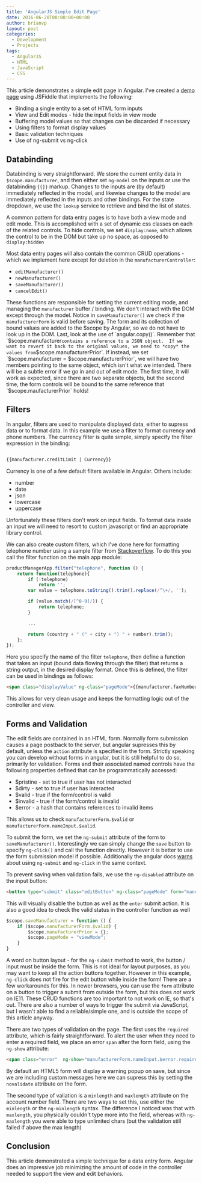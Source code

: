 ```yaml
---
title: 'AngularJS Simple Edit Page'
date: 2016-06-20T00:00:00+00:00
author: brianvp
layout: post
categories:
  - Development
  - Projects
tags:
  - AngularJS
  - HTML
  - JavaScript
  - CSS
---
```


This article demonstrates a simple edit page in Angular.
I've created a [demo page](https://jsfiddle.net/brnvndr/44Let626/) using JSFiddle that implements the following:

- Binding a single entity to a set of HTML form inputs
- View and Edit modes - hide the input fields in view mode
- Buffering model values so that changes can be discarded if necessary
- Using filters to format display values
- Basic validation techniques
- Use of ng-submit vs ng-click

## Databinding

Databinding is very straightforward.  We store the current entity data in `$scope.manufacturer`, and then either set `ng-model` on the inputs or use the databinding `{{}}` markup.  Changes to the inputs are (by default) immediately reflected in the model, and likewise changes to the model are immediately reflected in the inputs and other bindings. For the state dropdown, we use the `lookup` service to retrieve and bind the list of states. 

A common pattern for data entry pages is to have both a view mode and edit mode. This is accomplished with a set of dynamic css classes on each of the related controls. To hide controls, we set `display:none`, which allows the control to be in the DOM but take up no space, as opposed to `display:hidden` 

Most data entry pages will also contain the common CRUD operations - which we implement here except for deletion in the `manufacturerController`:

- `editManufacturer()`
- `newManufacturer()`
- `saveManufacturer()`
- `cancelEdit()`

These functions are responsible for setting the current editing mode, and managing the `manufacturer` buffer / binding. We don't interact with the DOM except through the model.  Notice in `saveManufacturer()` we check if the `manufacturerForm` is valid before saving.  The form and its collection of bound values are added to the $scope by Angular, so we do not have to look up in the DOM.   Last, look at the use of `angular.copy()`.  Remember that `$scope.manufacturer` contains a reference to a JSON object.  If we want to revert it back to the original values, we need to *copy* the values from `$scope.manufacturerPrior`. If instead, we set `$scope.manufacturer = $scope.manufacturerPrior`, we will have two members pointing to the same object, which isn't what we intended.  There will be a subtle error if we go in and out of edit mode.  The first time, it will work as expected, since there are two separate objects, but the second time, the form controls will be bound to the same reference that `$scope.maufacturerPrior` holds!

## Filters

In angular, filters are used to manipulate displayed data, either to supress data or to format data.  In this example we use a filter to format currency and phone numbers.  The currency filter is quite simple, simply specify the filter expression in the binding:

```html

{{manufacturer.creditLimit | Currency}}

```

Currency is one of a few default filters available in Angular. Others include:

- number
- date
- json
- lowercase
- uppercase

Unfortunately these filters don't work on input fields. To format data inside an input we will need to resort to custom javascript or find an appropriate library control.  

We can also create custom filters, which I've done here for formatting telephone number using a sample filter from [Stackoverflow]( http://stackoverflow.com/a/12728924/24892).  To do this you call the filter function on the main app module:

```javascript
productManagerApp.filter("telephone", function () {
    return function(telephone){
        if (!telephone)
            return '';
        var value = telephone.toString().trim().replace(/^\+/, '');

        if (value.match(/[^0-9]/)) {
            return telephone;
        }

        ...

        return (country + " (" + city + ") " + number).trim();
    };
});

```

Here you specify the name of the filter `telephone`, then define a function that takes an input (bound data flowing through the filter) that returns a string output, in the desired display format.  Once this is defined, the filter can be used in bindings as follows:

```html
<span class="displayValue" ng-class="pageMode">{{manufacturer.faxNumber | telephone}}</span>
```

This allows for very clean usage and keeps the formatting logic out of the controller and view.  

## Forms and Validation

The edit fields are contained in an HTML form.   Normally form submission causes a page postback to the server, but angular supresses this by default, unless the `action` attribute is specified in the form.  Strictly speaking you can develop without forms in angular, but it is still helpful to do so, primarily for validation.  Forms and their associated named controls have the following properties defined that can be programmatically accessed:

- $pristine - set to true if user has not interacted
- $dirty - set to true if user has interacted
- $valid - true if the form/control is valid
- $invalid - true if the form/control is invalid
- $error - a hash that contains references to invalid items

This allows us to check `manufacturerForm.$valid` or `manufacturerForm.nameInput.$valid`.   

To submit the form, we set the `ng-submit` attribute of the form to `saveManufacturer()`. Interestingly we can simply change the `save` button to specify `ng-click()` and call the function directly.   However it is better to use the form submission model if possible.  Additionally the angular docs [warns](https://docs.angularjs.org/api/ng/directive/ngSubmit) about using `ng-submit` and `ng-click` in the same context.  

To prevent saving when validation fails, we use the `ng-disabled` attribute on the input button:

```html
<button type="submit" class="editButton" ng-class="pageMode" form="manufacturerForm"  ng-disabled="manufacturerForm.$invalid">Save</button>
```

This will visually disable the button as well as the `enter` submit action.  It is also a good idea to check the valid status in the controller function as well

```javascript
$scope.saveManufacturer = function () {
    if ($scope.manufacturerForm.$valid) {
        $scope.manufacturerPrior = {};
        $scope.pageMode = "viewMode";
    }
}
```

A  word on button layout - for the `ng-submit` method to work, the button / input must be inside the form.  This is not ideal for layout purposes, as you may want to keep all the action buttons together.  However in this example, `ng-click` does not fire for the edit button while inside the form!  There are a few workarounds for this.  In newer browsers, you can use the `form` attribute on a button to trigger a submit from outside the form, but this does *not* work on IE11.  These CRUD functions are too important to not work on IE, so that's out.  There are also a number of ways to trigger the submit via JavaScript, but I wasn't able to find a reliable/simple one, and is outside the scope of this article anyway.

There are two types of validation on the page.  The first uses the `required` attribute, which is fairly straightforward.  To alert the user when they need to enter a required field, we place an error `span` after the form field, using the `ng-show` attribute:

```html
<span class="error"  ng-show="manufacturerForm.nameInput.$error.required">Name field is required</span>
```   

By default an HTML5 form will display a warning popup on save, but since we are including custom messages here we can supress this by setting the `novalidate` attribute on the form.  

The second type of valiation is a `minlength` and `maxlength` attribute on the account number field.  There are two ways to set this, use either the `minlength` or the `ng-minlength` syntax.   The difference I noticed was that with `maxlength`, you physically couldn't type more into the field, whereas with `ng-maxlength` you were able to type unlimited chars (but the validation still failed if above the max length) 

## Conclusion

This article demonstrated a simple technique for a data entry form.  Angular does an impressive job minimizing the amount of code in the controller needed to support the view and edit behaviors. 